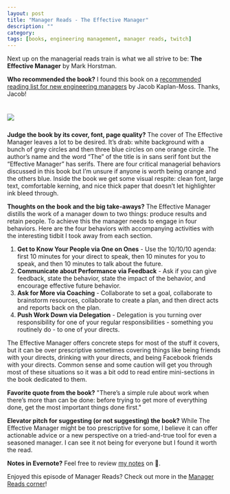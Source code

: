 ```yaml
---
layout: post
title: "Manager Reads - The Effective Manager"
description: ""
category: 
tags: [books, engineering management, manager reads, twitch]
---
```


Next up on the managerial reads train is what we all strive to be: **The Effective Manager** by Mark Horstman. 

**Who recommended the book?** I found this book on a [recommended reading list for new engineering managers][3] by Jacob Kaplan-Moss. Thanks, Jacob!

<div>
    <img class="rounded-corners" style="max-width: 500px; border: 1px; margin-top: 24px;" src="{{ site.images2018 }}/10-02/effective-manager.png"/>
    <p class="caption-text" style="line-height: 1.5em; margin-bottom: 24px;"><strong></strong></p>
</div>

**Judge the book by its cover, font, page quality?** The cover of The Effective Manager leaves a lot to be desired. It’s drab: white background with a bunch of grey circles and then three blue circles on one orange circle. The author’s name and the word “The” of the title is in sans serif font but the “Effective Manager” has serifs. There are four critical managerial behaviors discussed in this book but I’m unsure if anyone is worth being orange and the others blue. Inside the book we get some visual respite: clean font, large text, comfortable kerning, and nice thick paper that doesn’t let highlighter ink bleed through. 

**Thoughts on the book and the big take-aways?** The Effective Manager distills the work of a manager down to two things: produce results and retain people. To achieve this the manager needs to engage in four behaviors. Here are the four behaviors with accompanying activities with the interesting tidbit I took away from each section.

1. **Get to Know Your People via One on Ones** - Use the 10/10/10 agenda: first 10 minutes for your direct to speak, then 10 minutes for you to speak, and then 10 minutes to talk about the future.
1. **Communicate about Performance via Feedback** - Ask if you can give feedback, state the behavior, state the impact of the behavior, and encourage effective future behavior.
1. **Ask for More via Coaching** - Collaborate to set a goal, collaborate to brainstorm resources, collaborate to create a plan, and then direct acts and reports back on the plan.
1. **Push Work Down via Delegation** - Delegation is you turning over responsibility for one of your regular responsibilities - something you routinely do - to one of your directs.

The Effective Manager offers concrete steps for most of the stuff it covers, but it can be over prescriptive sometimes covering things like being friends with your directs, drinking with your directs, and being Facebook friends with your directs. Common sense and some caution will get you through most of these situations so it was a bit odd to read entire mini-sections in the book dedicated to them.

**Favorite quote from the book?** "There’s a simple rule about work when there’s more than can be done: before trying to get more of everything done, get the most important things done first."

**Elevator pitch for suggesting (or not suggesting) the book?** While The Effective Manager might be too prescriptive for some, I believe it can offer actionable advice or a new perspective on a tried-and-true tool for even a seasoned manager. I can see it not being for everyone but I found it worth the read.

**Notes in Evernote?** Feel free to review [my notes][1] on 🐘.

Enjoyed this episode of Manager Reads? Check out more in the [Manager Reads corner][2]!

[1]: https://www.evernote.com/l/AOTMSkVmgJhHc6xcWXIxv-l73t0tRCk76Cg
[2]: {{site.base_url}}/archive/#manager+reads
[3]: https://jacobian.org/2018/may/2/engmanager-reading-list/
